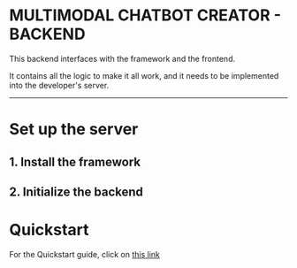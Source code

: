 
[comment]: <> (TODO: Rasa)

# MULTIMODAL CHATBOT CREATOR - BACKEND

This backend interfaces with the framework and the frontend.

It contains all the logic to make it all work, and it needs to be implemented into the developer's server.

___

# Set up the server

## 1. Install the framework

## 2. Initialize the backend

# Quickstart

For the Quickstart guide, click on
[this link](examples/README.md)